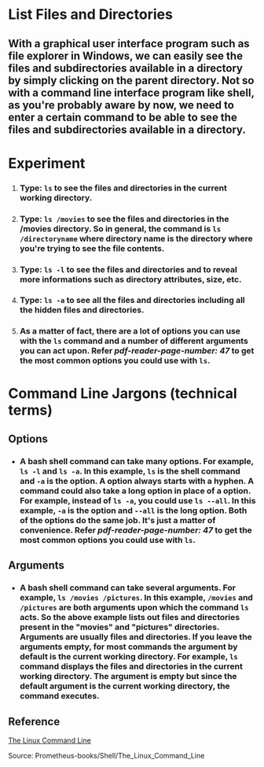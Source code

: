 # **List Files and Directories**

## With a graphical user interface program such as file explorer in Windows, we can easily see the files and subdirectories available in a directory by simply clicking on the parent directory. Not so with a command line interface program like shell, as you're probably aware by now, we need to enter a certain command to be able to see the files and subdirectories available in a directory. 

# **Experiment**

1. ### Type: `ls` to see the files and directories in the current working directory. 

2. ### Type: `ls /movies` to see the files and directories in the **/movies** directory. So in general, the command is `ls /directoryname` where directory name is the directory where you're trying to see the file contents. 

3. ### Type: `ls -l` to see the files and directories and to reveal more informations such as directory attributes, size, etc. 

4. ### Type: `ls -a` to see all the files and directories including all the hidden files and directories. 

5. ### As a matter of fact, there are a lot of **options** you can use with the `ls` command and a number of different **arguments** you can act upon. Refer *pdf-reader-page-number: 47* to get the most common **options** you could use with `ls`.    

# **Command Line Jargons** (technical terms)

## **Options**

- ### A bash shell command can take many **options**. For example, `ls -l` and `ls -a`. In this example, `ls` is the shell command and `-a` is the option. A option always starts with a hyphen. A command could also take a long option in place of a option. For example, instead of `ls -a`, you could use `ls --all`. In this example, `-a` is the option and `--all` is the long option. Both of the **options** do the same job. It's just a matter of convenience. Refer *pdf-reader-page-number: 47* to get the most common **options** you could use with `ls`.


## **Arguments**

- ### A bash shell command can take several **arguments**. For example, `ls /movies /pictures`. In this example, `/movies` and `/pictures` are both arguments upon which the command `ls` acts. So the above example lists out files and directories present in the "movies" and "pictures" directories. **Arguments** are usually files and directories. If you leave the **arguments** empty, for most commands the argument by default is the current working directory. For example, `ls` command displays the files and directories in the **current working directory**. The argument is empty but since the default argument is the **current working directory**, the command executes.

## **Reference**

[The Linux Command Line]()

Source: Prometheus-books/Shell/The_Linux_Command_Line